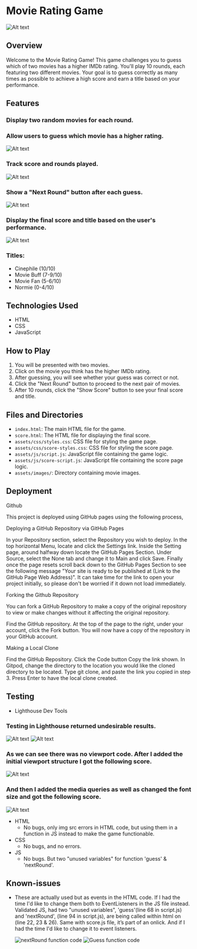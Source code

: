 # Movie Rating Game

![Alt text](assets/readme.images/responsiveness.png)

## Overview

Welcome to the Movie Rating Game! This game challenges you to guess which of two movies has a higher IMDb rating. You'll play 10 rounds, each featuring two different movies. Your goal is to guess correctly as many times as possible to achieve a high score and earn a title based on your performance.

## Features

### Display two random movies for each round.
### Allow users to guess which movie has a higher rating.
![Alt text](assets/readme.images/display-movies.png)

### Track score and rounds played.
![Alt text](assets/readme.images/round-counter.png)

### Show a "Next Round" button after each guess.
![Alt text](assets/readme.images/next-round.png)

### Display the final score and title based on the user's performance.
![Alt text](assets/readme.images/score-and-titel.png)

### Titles: 
  - Cinephile (10/10)
  - Movie Buff (7-9/10)
  - Movie Fan (5-6/10)
  - Normie (0-4/10)


## Technologies Used

- HTML
- CSS
- JavaScript

## How to Play

1. You will be presented with two movies.
2. Click on the movie you think has the higher IMDb rating.
3. After guessing, you will see whether your guess was correct or not.
4. Click the "Next Round" button to proceed to the next pair of movies.
5. After 10 rounds, click the "Show Score" button to see your final score and title.

## Files and Directories

- `index.html`: The main HTML file for the game.
- `score.html`: The HTML file for displaying the final score.
- `assets/css/styles.css`: CSS file for styling the game page.
- `assets/css/score-styles.css`: CSS file for styling the score page.
- `assets/js/script.js`: JavaScript file containing the game logic.
- `assets/js/score-script.js`: JavaScript file containing the score page logic.
- `assets/images/`: Directory containing movie images.

## Deployment
Github

This project is deployed using GitHub pages using the following process,

Deploying a GitHub Repository via GitHub Pages

In your Repository section, select the Repository you wish to deploy.
In the top horizontal Menu, locate and click the Settings link.
Inside the Setting page, around halfway down locate the GitHub Pages Section.
Under Source, select the None tab and change it to Main and click Save.
Finally once the page resets scroll back down to the GitHub Pages Section to see the following message "Your site is ready to be published at (Link to the GitHub Page Web Address)". It can take time for the link to open your project initially, so please don't be worried if it down not load immediately.

Forking the Github Repository

You can fork a GitHub Repository to make a copy of the original repository to view or make changes without it affecting the original repository.

Find the GitHub repository.
At the top of the page to the right, under your account, click the Fork button.
You will now have a copy of the repository in your GitHub account.

Making a Local Clone

Find the GitHub Repository.
Click the Code button
Copy the link shown.
In Gitpod, change the directory to the location you would like the cloned directory to be located.
Type git clone, and paste the link you copied in step 3.
Press Enter to have the local clone created.

## Testing

- Lighthouse Dev Tools

### Testing in Lighthouse returned undesirable results.

![Alt text](assets/readme.images/first-score.png)
![Alt text](assets/readme.images/viewport-fail.png)

### As we can see there was no viewport code. After I added the initial viewport structure I got the following score.

![Alt text](assets//readme.images/second-score.png)

### And then I added the media queries as well as changed the font size and got the following score.

![Alt text](assets/readme.images/third-score.png)

- HTML 
   - No bugs, only img src errors in HTML code, but using them in a function in JS instead to make the game functionable.
- CSS
   - No bugs, and no errors.
- JS
   - No bugs. But two "unused variables" for function 'guess' & 'nextRound'. 

## Known-issues

- These are actually used but as events in the HTML code. If I had the time I'd like to change them both to EventListeners in the JS file instead. Validated JS, had two "unused variables", 'guess'(line 68 in script.js) and 'nextRound', (line 94 in script.js), are being called within html on (line 22, 23 & 26). 
Same with score.js file, it’s part of an onlick. And if I had the time I'd like to change it to event listeners.


   ![nextRound function code](assets/readme.images/next-round-onclick.png)
   ![Guess function code](assets/readme.images/guess.png)








